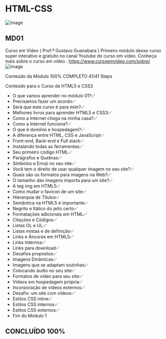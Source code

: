 # HTML-CSS 
![image](https://user-images.githubusercontent.com/87583186/171689878-de221f29-2618-4d32-8fbd-887e3277b727.png)

## MD01
Curso em Vídeo ( Prof.ª Gustavo Guanabara )
Primeiro módulo desse curso super interativo e gratuito no canal Youtube do curso em vídeo.
Conheça mais sobre o curso em vídeo : https://www.cursoemvideo.com/sobre/
![image](https://user-images.githubusercontent.com/87583186/162248190-89cfb2e6-eac0-46f4-9397-86e0b6df5e44.png)

Conteúdo da Módulo
100% COMPLETO 41/41 Steps

Conteúdo para o Curso de HTML5 e CSS3
- O que vamos aprender no módulo 01?:white_check_mark:
- Precisamos fazer um acordo:white_check_mark:
- Será que este curso é para mim?:white_check_mark:
- Melhores livros para aprender HTML5 e CSS3:white_check_mark:
- Como a Internet chega na minha casa?:white_check_mark:
- Como a Internet funciona?:white_check_mark:
- O que é domínio e hospedagem?:white_check_mark:
- A diferença entre HTML, CSS e JavaScript:white_check_mark:
- Front-end, Back-end e Full stack:white_check_mark:
- Instalando todas as ferramentas:white_check_mark:
- Seu primeiro código HTML:white_check_mark:
- Parágrafos e Quebras:white_check_mark:
- Símbolos e Emoji no seu site:white_check_mark:
- Você tem o direito de usar qualquer imagem no seu site?:white_check_mark:
- Quais são os formatos para imagens na Web?:white_check_mark:
- O tamanho das imagens importa para um site?:white_check_mark:
- A tag img em HTML5:white_check_mark:
- Como mudar o favicon de um site:white_check_mark:
- Hierarquia de Títulos:white_check_mark:
- Semântica na HTML5 é importante:white_check_mark:
- Negrito e Itálico do jeito certo:white_check_mark:
- Formatações adicionais em HTML:white_check_mark:
- Citações e Códigos:white_check_mark:
- Listas OL e UL:white_check_mark:
- Listas mistas e de definição:white_check_mark:
- Links e Âncoras em HTML5:white_check_mark:
- Links Internos:white_check_mark:
- Links para download:white_check_mark:
- Desafios propostos:white_check_mark:
- Imagens Dinâmicas:white_check_mark:
- Imagens que se adaptam sozinhas:white_check_mark:
- Colocando áudio no seu site:white_check_mark:
- Formatos de vídeo para seu site:white_check_mark:
- Vídeos em hospedagem própria:white_check_mark:
- Incorporação de vídeos externos:white_check_mark:
- Desafio: um site com vídeos:white_check_mark:
- Estilos CSS inline:white_check_mark:
- Estilos CSS internos:white_check_mark:
- Estilos CSS externos:white_check_mark:
 - Fim do Módulo 1
## CONCLUÍDO 100% 

